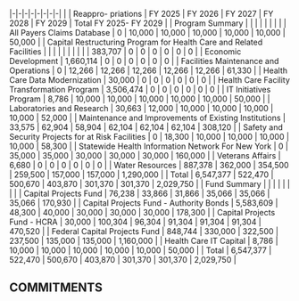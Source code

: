 |-|-|-|-|-|-|-|-|
| | Reappro-  priations | FY 2025 | FY 2026 | FY 2027 | FY 2028 | FY 2029 | Total FY 2025- FY  2029 |
| Program Summary | | | | | | | |
| All Payers Claims Database | 0 | 10,000 | 10,000 | 10,000 | 10,000 | 10,000 | 50,000 |
| Capital Restructuring Program for Health Care and Related  Facilities | | | | | | | |
| | 383,707 | 0 | 0 | 0 | 0 | 0 | 0 |
| Economic Development | 1,660,114 | 0 | 0 | 0 | 0 | 0 | 0 |
| Facilities Maintenance and Operations | 0 | 12,266 | 12,266 | 12,266 | 12,266 | 12,266 | 61,330 |
| Health Care Data Modernization | 30,000 | 0 | 0 | 0 | 0 | 0 | 0 |
| Health Care Facility Transformation Program | 3,506,474 | 0 | 0 | 0 | 0 | 0 | 0 |
| IT Initiatives Program | 8,786 | 10,000 | 10,000 | 10,000 | 10,000 | 10,000 | 50,000 |
| Laboratories and Research | 30,663 | 12,000 | 10,000 | 10,000 | 10,000 | 10,000 | 52,000 |
| Maintenance and Improvements of Existing Institutions | 33,575 | 62,904 | 58,904 | 62,104 | 62,104 | 62,104 | 308,120 |
| Safety and Security Projects for at Risk Facilities | 0 | 18,300 | 10,000 | 10,000 | 10,000 | 10,000 | 58,300 |
| Statewide Health Information Network For New York | 0 | 35,000 | 35,000 | 30,000 | 30,000 | 30,000 | 160,000 |
| Veterans Affairs | 6,680 | 0 | 0 | 0 | 0 | 0 | 0 |
| Water Resources | 887,378 | 362,000 | 354,500 | 259,500 | 157,000 | 157,000 | 1,290,000 |
| Total | 6,547,377 | 522,470 | 500,670 | 403,870 | 301,370 | 301,370 | 2,029,750 |
| Fund Summary | | | | | | | |
| Capital Projects Fund | 76,238 | 33,866 | 31,866 | 35,066 | 35,066 | 35,066 | 170,930 |
| Capital Projects Fund - Authority Bonds | 5,583,609 | 48,300 | 40,000 | 30,000 | 30,000 | 30,000 | 178,300 |
| Capital Projects Fund - HCRA | 30,000 | 100,304 | 96,304 | 91,304 | 91,304 | 91,304 | 470,520 |
| Federal Capital Projects Fund | 848,744 | 330,000 | 322,500 | 237,500 | 135,000 | 135,000 | 1,160,000 |
| Health Care IT Capital | 8,786 | 10,000 | 10,000 | 10,000 | 10,000 | 10,000 | 50,000 |
| Total | 6,547,377 | 522,470 | 500,670 | 403,870 | 301,370 | 301,370 | 2,029,750 |

## **COMMITMENTS**